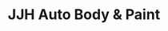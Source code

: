 ---
title: "JJH Auto Body & Paint"
url: /salt-lake-city/jjh-auto-body-and-paint/
shop: car repair
---